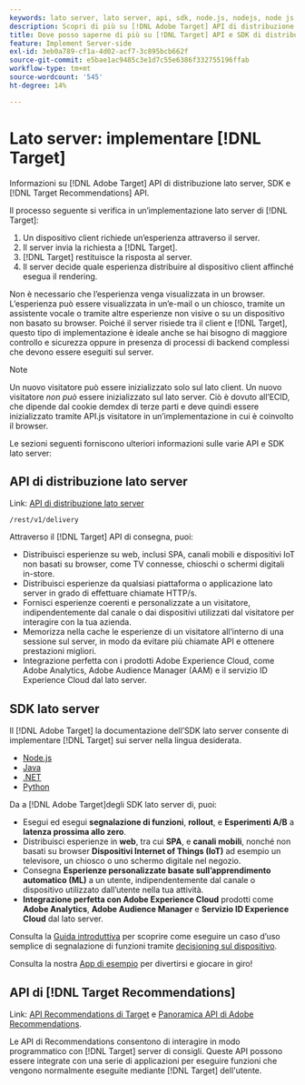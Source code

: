 ```yaml
---
keywords: lato server, lato server, api, sdk, node.js, nodejs, node js, recommendations api, api, api, api, lato server1
description: Scopri di più su [!DNL Adobe Target] API di distribuzione lato server, SDK e [!DNL Target Recommendations] API.
title: Dove posso saperne di più su [!DNL Target] API e SDK di distribuzione lato server?
feature: Implement Server-side
exl-id: 3eb0a789-cf1a-4d02-acf7-3c895bcb662f
source-git-commit: e5bae1ac9485c3e1d7c55e6386f332755196ffab
workflow-type: tm+mt
source-wordcount: '545'
ht-degree: 14%

---
```


# Lato server: implementare [!DNL Target]

Informazioni su [!DNL Adobe Target] API di distribuzione lato server, SDK e [!DNL Target Recommendations] API.

Il processo seguente si verifica in un’implementazione lato server di [!DNL Target]:

1. Un dispositivo client richiede un’esperienza attraverso il server.
1. Il server invia la richiesta a [!DNL Target].
1. [!DNL Target] restituisce la risposta al server.
1. Il server decide quale esperienza distribuire al dispositivo client affinché esegua il rendering.

Non è necessario che l’esperienza venga visualizzata in un browser. L’esperienza può essere visualizzata in un’e-mail o un chiosco, tramite un assistente vocale o tramite altre esperienze non visive o su un dispositivo non basato su browser. Poiché il server risiede tra il client e [!DNL Target], questo tipo di implementazione è ideale anche se hai bisogno di maggiore controllo e sicurezza oppure in presenza di processi di backend complessi che devono essere eseguiti sul server.

>[!NOTE]
>
>Un nuovo visitatore può essere inizializzato solo sul lato client. Un nuovo visitatore *non può* essere inizializzato sul lato server. Ciò è dovuto all’ECID, che dipende dal cookie demdex di terze parti e deve quindi essere inizializzato tramite API.js visitatore in un’implementazione in cui è coinvolto il browser.

Le sezioni seguenti forniscono ulteriori informazioni sulle varie API e SDK lato server:

## API di distribuzione lato server

Link: [API di distribuzione lato server](/help/dev/implement/delivery-api/overview.md)

`/rest/v1/delivery`

Attraverso il [!DNL Target] API di consegna, puoi:

* Distribuisci esperienze su web, inclusi SPA, canali mobili e dispositivi IoT non basati su browser, come TV connesse, chioschi o schermi digitali in-store.
* Distribuisci esperienze da qualsiasi piattaforma o applicazione lato server in grado di effettuare chiamate HTTP/s.
* Fornisci esperienze coerenti e personalizzate a un visitatore, indipendentemente dal canale o dai dispositivi utilizzati dal visitatore per interagire con la tua azienda.
* Memorizza nella cache le esperienze di un visitatore all’interno di una sessione sul server, in modo da evitare più chiamate API e ottenere prestazioni migliori.
* Integrazione perfetta con i prodotti Adobe Experience Cloud, come Adobe Analytics, Adobe Audience Manager (AAM) e il servizio ID Experience Cloud dal lato server.

## SDK lato server

Il [!DNL Adobe Target] la documentazione dell’SDK lato server consente di implementare [!DNL Target] sui server nella lingua desiderata.

* [Node.js](node-js/overview.md)
* [Java](java/overview.md)
* [.NET](net/overview.md)
* [Python](python/overview.md)

Da a [!DNL Adobe Target]degli SDK lato server di, puoi:

* Esegui ed esegui **segnalazione di funzioni**, **rollout**, e **Esperimenti A/B** a **latenza prossima allo zero**.
* Distribuisci esperienze in **web**, tra cui **SPA**, e **canali mobili**, nonché non basati su browser **Dispositivi Internet of Things (IoT)** ad esempio un televisore, un chiosco o uno schermo digitale nel negozio.
* Consegna **Esperienze personalizzate basate sull’apprendimento automatico (ML)** a un utente, indipendentemente dal canale o dispositivo utilizzato dall’utente nella tua attività.
* **Integrazione perfetta con Adobe Experience Cloud** prodotti come **Adobe Analytics**, **Adobe Audience Manager** e **Servizio ID Experience Cloud** dal lato server.

Consulta la [Guida introduttiva](sdk-guides/getting-started/getting-started.md) per scoprire come eseguire un caso d’uso semplice di segnalazione di funzioni tramite [decisioning sul dispositivo](sdk-guides/on-device-decisioning/overview.md).

Consulta la nostra [App di esempio](sdk-guides/sample-apps/sample-apps.md) per divertirsi e giocare in giro!

## API di [!DNL Target Recommendations]

Link: [API Recommendations di Target](https://developers.adobetarget.com/api/recommendations) e [Panoramica API di Adobe Recommendations](../../before-administer/recs-api/overview.md).

Le API di Recommendations consentono di interagire in modo programmatico con [!DNL Target] server di consigli. Queste API possono essere integrate con una serie di applicazioni per eseguire funzioni che vengono normalmente eseguite mediante [!DNL Target] dell&#39;utente.
